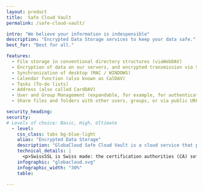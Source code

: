 ```yaml
---
layout: product
title:  Safe Cloud Vault
permalink: /safe-cloud-vault/

intro: "We believe your information is indespensible"
description: "Encrypted Data Storage services to keep your data safe."
best_for: "Best for all."

features:
  - File storage in conventional directory structures (viaWebDAV) 
  - Encryption of data on our servers, and encrypted transmission via SSL / TLS
  - Synchronization of desktop (MAC / WINDOWS) 
  - Calendar function (also known as CalDAV) 
  - Tasks (To-do lists) 
  - Address (also called CardDAV) 
  - User and Group Management (expandable, for example, for authentication with LDAP)
  - Share files and folders with other users, groups, or via public URLs

security_heading:
security:
# Levels of choice: Basic, High, Ultimate
  - level:
    css_class: tabs bg-blue-light
    alias: "Encrypted Data Storage"
    description: "GlobaCloud Safe Cloud Vault is a cloud service that provides location-independent data storage on servers deep beneath the earth in Zurich, Switzerland. Swiss law ensures that your sensitive data will always remain in your control. GlobaCloud synchronizes your data on PC, Mac, smartphone and other devices via the Internet."
    technical_details: |
      <p>SwissSSL is Swiss made: the certification authorities (CA) software is based on Swiss software and is developed and run in Switzerland. Globacom Ltd aims to conduct all support work and services with Swiss companies. Until now, this has been extremely difficult if not impossible in the area of SSL certificates. This is because almost all (including German) certification authorities (CAs) are based sooner or later on American root certificates. GlobaCloud is the first Cloud- Provider to go the Swiss way.</p>
    infographic: "globacloud.svg"
    infographic_width: "30%"
    table:

---
```


